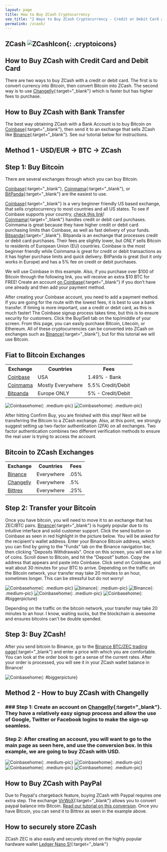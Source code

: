 ```yaml
---
layout: page
title: How to Buy ZCash Cryptocurrency
seo_title: "2 Ways to Buy ZCash Cryptocurrency - Credit or Debit Card and Bank Account"
permalink: /zcash/
---
```


## ZCash ![ZCashIcon](/img/zec.png){: .cryptoicons}

## How to Buy ZCash with Credit Card and Debit Card

There are two ways to buy ZCash with a credit or debit card. The first is to convert currency into Bitcoin, then convert Bitcoin into ZCash. The second way is to use [Changelly](https://changelly.com/?ref_id=4af50f9c87f2){:target="_blank"} which is faster but has higher fees to purchase.

## How to Buy ZCash with Bank Transfer

The best way obtaining ZCash with a Bank Account is to buy Bitcoin on [Coinbase](https://www.coinbase.com/join/53bc38a3b11f6623df000004){:target="_blank"}, then send it to an exchange that sells ZCash like [Binance](https://www.binance.com/?ref=18991911){:target="_blank"}. See our tutorial below for instructions.

## Method 1 - USD/EUR -> BTC -> ZCash

## Step 1: Buy Bitcoin

There are several exchanges through which you can buy Bitcoin.

[Coinbase](https://www.coinbase.com/join/53bc38a3b11f6623df000004){:target="_blank"}, [Coinmama](https://www.coinmama.com/?ref=buyaltcoinsworldwide){:target="_blank"}, or [BitPanda](https://www.bitpanda.com/?ref=7989064235904733469){:target="_blank"} are the easiest to use.

[Coinbase](https://www.coinbase.com/join/53bc38a3b11f6623df000004){:target="_blank"} is a very beginner friendly US based exchange, that sells cryptocurrency to most countries and all US states. To see if Coinbase supports your country, [check this link](https://support.coinbase.com/customer/en/portal/articles/1392031-what-countries-are-buys-and-sells-available-in-)!
[Coinmama](https://www.coinmama.com/?ref=buyaltcoinsworldwide){:target="_blank"} handles credit or debit card purchases. Coinmama is great because they have higher credit or debit card purchasing limits than Coinbase, as well as fast delivery of your funds.
[Bitpanda](https://www.bitpanda.com/?ref=7989064235904733469){:target="_blank"}. Bitpanda is an exchange that processes credit or debit card purchases. Their fees are slightly lower, but *ONLY* sells Bitcoin to residents of European Union (EU) countries.
Coinbase is the most beginner friendly while Coinmama is great for credit or debit transactions as it has higher purchase limits and quick delivery. BitPanda is great (but it only works in Europe) and has a 5% fee on credit or debit purchases.

We will use Coinbase in this example. Also, if you purchase over $100 of Bitcoin through the following link, you will receive an extra $10 BTC for FREE! Create an account [on Coinbase](https://www.coinbase.com/join/53bc38a3b11f6623df000004){:target="_blank"} if you don’t have one already and then add your payment method.

After creating your Coinbase account, you need to add a payment method. If you are going for the route with the lowest fees, it is best to use a bank transfer. If timing is more important, use a credit or debit card, as this is much faster!
The Coinbase signup process takes time, but this is to ensure security for customers. Click the Buy/Sell tab on the top/middle of your screen. From this page, you can easily purchase Bitcoin, Litecoin, or Ethereum. All of these cryptocurrencies can be converted into ZCash on exchanges such as [Binance](https://www.binance.com/?ref=18991911){:target="_blank"}, but for this tutorial we will use Bitcoin.


## Fiat to Bitcoin Exchanges
<table class="basic-table" align="center">
 <tr>
  <th>Exchange</th>
  <th>Countries</th>
  <th>Fees</th>
 </tr>

 <tr>
  <td><a href="https://www.coinbase.com/join/53bc38a3b11f6623df000004"> Coinbase</a></td>
  <td>USA</td>
  <td>1.49% - Bank </td>
 </tr>

 <tr>
  <td><a href="https://www.coinmama.com/?ref=buyaltcoinsworldwide">Coinmama</a></td>
  <td>Mostly Everywhere</td>
  <td>5.5% Credit/Debit</td>
 </tr>
 <tr>
  <td><a href="https://www.bitpanda.com/?ref=7989064235904733469">Bitpanda</a></td>
  <td>Europe ONLY</td>
  <td>5% - Credit/Debit </td>
 </tr>

</table>

![Coinbasehome](/img/Coinbase3.png){: .medium-pic}
![Coinbasehome](/img/Coinbase2.png){: .medium-pic}


After hitting Confirm Buy, you are finished with this step! Next will be transferring the Bitcoin to a ZCash exchange. Also, at this point, we strongly suggest setting up two-factor authentication (2FA) on all exchanges. Two factor authentication  combines two different verification methods to ensure the real user is trying to access the account.


## Bitcoin to ZCash Exchanges
<table class="basic-table" align="center">
 <tr>
  <th>Exchange</th>
  <th>Countries</th>
  <th>Fees</th>
 </tr>

 <tr>
  <td><a href="https://www.binance.com/?ref=18991911"> Binance</a></td>
  <td>Everywhere</td>
  <td>.05% </td>
 </tr>

 <tr>
  <td><a href="https://changelly.com/?ref_id=4af50f9c87f2">Changelly</a></td>
  <td>Everywhere</td>
  <td>.5%</td>
 </tr>
 <tr>
  <td><a href="https://bittrex.com/">Bittrex</a></td>
  <td>Everywhere</td>
  <td>.25%</td>
 </tr>

</table>

## Step 2: Transfer your Bitcoin

Once you have bitcoin, you will need to move it to an exchange that has ZEC/BTC pairs. [Binance](https://www.binance.com/?ref=18991911){:target="_blank"} is hugely popular due to its intuitive interface and solid customer support. Click the send button on Coinbase as seen in red highlight in the picture below. You will be asked for the recipient's wallet address. Enter your Binance Bitcoin address, which you can find by going to the "Funds" tab on the Binance navigation bar, then clicking "Deposits Withdrawals". Once on this screen, you will see a list of coins. Scroll down to Bitcoin, and hit the "Deposit" button. Copy the address that appears and paste into Coinbase. Click send on Coinbase, and wait about 30 minutes for your BTC to arrive.
Depending on the traffic on the Bitcoin network, your transfer may take 20 minutes to an hour, sometimes longer. This can be stressful but do not worry!



![Coinbasehome](/img/Send1.png){: .medium-pic}
![binance](/img/binancedeposit.png){: .medium-pic}
![Binance](/img/binancedeposit2.png){: .medium-pic}
![Coinbasehome](/img/Send2.png){: .medium-pic}
![Coinbasehome](/img/Send3.png){: #biggerpicture}


Depending on the traffic on the bitcoin network, your transfer may take 20 minutes to an hour. I know, waiting sucks, but the blockchain is awesome and ensures bitcoins can't be double spended.

## Step 3: Buy ZCash!

After you send bitcoin to Binance, go to the [Binance BTC/ZEC trading page](https://www.binance.com/trade.html?symbol=ZEC_BTC){:target="_blank"} and enter a price  with which you are comfortable. You can look at the order book to get a sense of the current rates. After your order is processed, you will see it in your ZCash wallet balance in Binance!

![Coinbasehome](/img/zecexchange.png){: #biggerpicture}


## Method 2 - How to buy ZCash with Changelly

### ### Step 1: Create an account on [Changelly](https://changelly.com/?ref_id=4af50f9c87f2){:target="_blank"}. They have a relatively easy signup process and allow the use of Google, Twitter or Facebook logins to make the sign-up seamless.

### Step 2: After creating an account, you will want to go to the main page as seen here, and use the conversion box. In this example, we are going to buy ZCash with USD.

![Coinbasehome](/img/GC1.png){: .medium-pic}
![Coinbasehome](/img/GC2.png){: .medium-pic}
![Coinbasehome](/img/GC3.png){: .medium-pic}
![Coinbasehome](/img/GC4.png){: .medium-pic}

## How to Buy ZCash with PayPal

Due to Paypal's chargeback feature, buying ZCash with Paypal requires one extra step. The exchange [VirWoX](https://www.virwox.com?r=22aa25){:target="_blank"} allows you to convert paypal balance into Bitcoin. [Read our tutorial on this conversion](/buy-bitcoin/paypal/). Once you have Bitcoin, you can send it to Bittrex as seen in the example above.

## How to securely store ZCash

ZCash ZEC is also easily and securely stored on the highly popular hardware wallet [Ledger Nano S!](https://www.ledgerwallet.com/r/607d){:target="_blank"}
